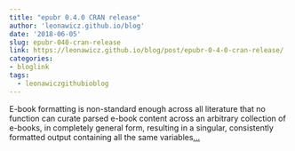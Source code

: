 ```yaml
---
title: "epubr 0.4.0 CRAN release"
author: 'leonawicz.github.io/blog'
date: '2018-06-05'
slug: epubr-040-cran-release
link: https://leonawicz.github.io/blog/post/epubr-0-4-0-cran-release/
categories:
- bloglink
tags:
  - leonawiczgithubioblog
---
```


E-book formatting is non-standard enough across all literature that no function can curate parsed e-book content across an arbitrary collection of e-books, in completely general form, resulting in a singular, consistently formatted output containing all the same variables[... <i class="fas fa-external-link-alt"></i>](https://leonawicz.github.io/blog/post/epubr-0-4-0-cran-release/)

